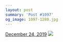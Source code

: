 ```yaml
---
layout: post
summary: 'Post #1097'
og_image: 1097-1280.jpg
---
```


<p>
  <time>
    <a href="/1097">December 24, 2019</a>
  </time>
  <a href="/1097">
    <img src="{{ site.assets_url }}/1097-640.jpg" srcset="{{ site.assets_url }}/1097-320.jpg 320w, {{ site.assets_url }}/1097-640.jpg 640w, {{ site.assets_url }}/1097-960.jpg 960w, {{ site.assets_url }}/1097-1280.jpg 1280w" sizes="(min-width: 700px) 50vw, calc(100vw - 2rem)" />
  </a>
</p>
